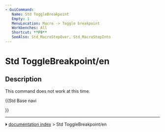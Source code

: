 ```yaml
---
- GuiCommand:
   Name: Std ToggleBreakpoint
   Empty: 1
   MenuLocation: Macro -> Toggle breakpoint
   Workbenches: All
   Shortcut: **F9**
   SeeAlso: Std_MacroStepOver, Std_MacroStepInto
---
```


# Std ToggleBreakpoint/en

## Description

This command does not work at this time.





{{Std Base navi

}}



---
⏵ [documentation index](../README.md) > Std ToggleBreakpoint/en
